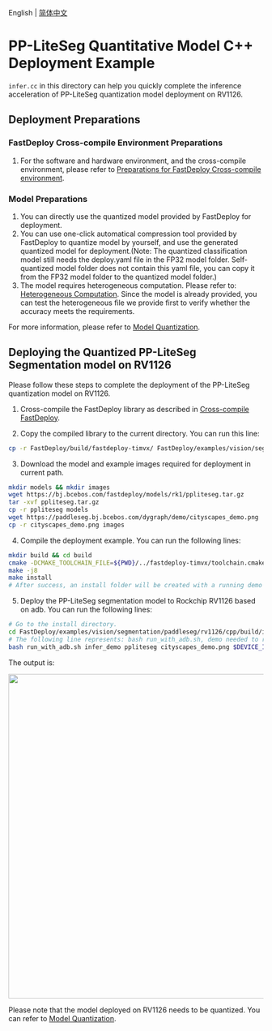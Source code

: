 English | [简体中文](README_CN.md)
# PP-LiteSeg Quantitative Model C++ Deployment Example

 `infer.cc` in this directory can help you quickly complete the inference acceleration of PP-LiteSeg quantization model deployment on RV1126.

## Deployment Preparations
### FastDeploy Cross-compile Environment Preparations
1. For the software and hardware environment, and the cross-compile environment, please refer to [Preparations for FastDeploy Cross-compile environment](../../../../../../docs/en/build_and_install/rv1126.md#Cross-compilation-environment-construction).  

### Model Preparations
1. You can directly use the quantized model provided by FastDeploy for deployment.
2. You can use one-click automatical compression tool provided by FastDeploy to quantize model by yourself, and use the generated quantized model for deployment.(Note: The quantized classification model still needs the deploy.yaml file in the FP32 model folder. Self-quantized model folder does not contain this yaml file, you can copy it from the FP32 model folder to the quantized model folder.)
3. The model requires heterogeneous computation. Please refer to: [Heterogeneous Computation](./../../../../../../docs/en/faq/heterogeneous_computing_on_timvx_npu.md). Since the model is already provided, you can test the heterogeneous file we provide first to verify whether the accuracy meets the requirements.

For more information, please refer to [Model Quantization](../../quantize/README.md).

## Deploying the Quantized PP-LiteSeg Segmentation model on RV1126
Please follow these steps to complete the deployment of the PP-LiteSeg quantization model on RV1126.
1. Cross-compile the FastDeploy library as described in [Cross-compile FastDeploy](../../../../../../docs/en/build_and_install/rv1126.md#FastDeploy-cross-compilation-library-compilation-based-on-Paddle-Lite).

2. Copy the compiled library to the current directory. You can run this line:
```bash
cp -r FastDeploy/build/fastdeploy-timvx/ FastDeploy/examples/vision/segmentation/paddleseg/rv1126/cpp
```

3. Download the model and example images required for deployment in current path.
```bash
mkdir models && mkdir images
wget https://bj.bcebos.com/fastdeploy/models/rk1/ppliteseg.tar.gz
tar -xvf ppliteseg.tar.gz
cp -r ppliteseg models
wget https://paddleseg.bj.bcebos.com/dygraph/demo/cityscapes_demo.png
cp -r cityscapes_demo.png images
```

4. Compile the deployment example. You can run the following lines:
```bash
mkdir build && cd build
cmake -DCMAKE_TOOLCHAIN_FILE=${PWD}/../fastdeploy-timvx/toolchain.cmake -DFASTDEPLOY_INSTALL_DIR=${PWD}/../fastdeploy-timvx -DTARGET_ABI=armhf ..
make -j8
make install
# After success, an install folder will be created with a running demo and libraries required for deployment.
```

5. Deploy the PP-LiteSeg segmentation model to Rockchip RV1126 based on adb. You can run the following lines:
```bash
# Go to the install directory.
cd FastDeploy/examples/vision/segmentation/paddleseg/rv1126/cpp/build/install/
# The following line represents: bash run_with_adb.sh, demo needed to run, model path, image path, DEVICE ID.
bash run_with_adb.sh infer_demo ppliteseg cityscapes_demo.png $DEVICE_ID
```

The output is:

<img width="640" src="https://user-images.githubusercontent.com/30516196/205544166-9b2719ff-ed82-4908-b90a-095de47392e1.png">

Please note that the model deployed on RV1126 needs to be quantized. You can refer to [Model Quantization](../../../../../../docs/en/quantize.md).
